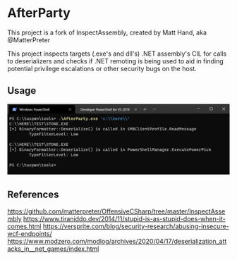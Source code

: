 # AfterParty

This project is a fork of InspectAssembly, created by Matt Hand, aka @MatterPreter
 
This project inspects targets (.exe's and dll's) .NET assembly's CIL for calls to deserializers and checks if .NET remoting is being used to aid in finding potential privilege escalations or other security bugs on the host.

## Usage
![Example:](https://github.com/tuxtrack/AfterParty/blob/main/after.png?raw=true)

## References

https://github.com/matterpreter/OffensiveCSharp/tree/master/InspectAssembly
https://www.tiraniddo.dev/2014/11/stupid-is-as-stupid-does-when-it-comes.html
https://versprite.com/blog/security-research/abusing-insecure-wcf-endpoints/
https://www.modzero.com/modlog/archives/2020/04/17/deserialization_attacks_in__net_games/index.html
